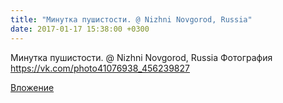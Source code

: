 ```yaml
---
title: "Минутка пушистости. @ Nizhni Novgorod, Russia"
date: 2017-01-17 15:38:00 +0300
---
```


Минутка пушистости. @ Nizhni Novgorod, Russia
Фотография
https://vk.com/photo41076938_456239827

[Вложение](https://vk.com/photo41076938_456239827)
